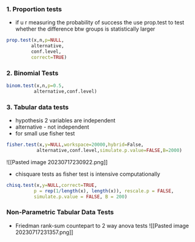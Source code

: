 ### 1. Proportion tests
- if u r measuring the probability of success the use prop.test to test whether the difference btw groups is statistically larger
```R
prop.test(x,n,p=NULL,
		 alternative,
		 conf.level,
		 correct=TRUE)
```
### 2. Binomial Tests
```R
binom.test(x,n,p=0.5,
		  alternative,conf.level)
```
### 3. Tabular data tests
- hypothesis 2 variables are independent
- alternative - not independent
- for small use fisher test
```R
fisher.test(x,y=NULL,workspace=20000,hybrid=False,
		   alternative,conf.level,simulate.p.value=FALSE,B=2000)
```
![[Pasted image 20230717230922.png]]

- chisquare tests as fisher test is intensive computationally
```R
chisq.test(x,y=NULL,correct=TRUE,
		  p = rep(1/length(x), length(x)), rescale.p = FALSE,
		  simulate.p.value = FALSE, B = 200)
```

### Non-Parametric Tabular Data Tests
- Friedman rank-sum countepart to 2 way anova tests
![[Pasted image 20230717231357.png]]